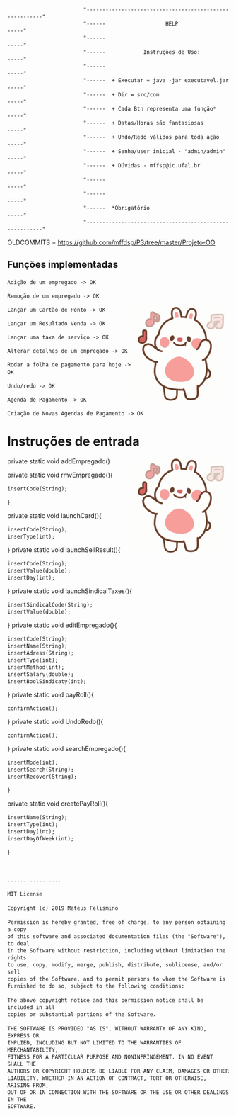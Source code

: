                            
                           
                           
                            "--------------------------------------------------------"
                            "------                   HELP                      -----"
                            "------                                             -----"
                            "------            Instruções de Uso:               -----"
                            "------                                             -----"
                            "------  + Executar = java -jar executavel.jar      -----"
                            "------  + Dir = src/com                            -----"
                            "------  + Cada Btn representa uma função*          -----"  
                            "------  + Datas/Horas são fantasiosas              -----"
                            "------  + Undo/Redo válidos para toda ação         -----"
                            "------  + Senha/user inicial - "admin/admin"       -----"
                            "------  + Dúvidas - mffsp@ic.ufal.br               -----"
                            "------                                             -----"
                            "------                                             -----"
                            "------  *Obrigatório                               -----"
                            "--------------------------------------------------------"
      
      

OLDCOMMITS = https://github.com/mffdsp/P3/tree/master/Projeto-OO

## Funções implementadas

`Adição de um empregado -> OK`

`Remoção de um empregado -> OK`

<img src="srcIcon/tenor.gif" align= "right">

`Lançar um Cartão de Ponto -> OK`

`Lançar um Resultado Venda -> OK`

`Lançar uma taxa de serviço -> OK`

`Alterar detalhes de um empregado -> OK`

`Rodar a folha de pagamento para hoje -> OK`

`Undo/redo -> OK`

`Agenda de Pagamento -> OK`

`Criação de Novas Agendas de Pagamento -> OK`

# Instruções de entrada
 
private static void addEmpregado()
    <img src="srcIcon/tenor.gif" align= "right">

private static void rmvEmpregado(){

    insertCode(String);

}

private static void launchCard(){

    insertCode(String);
    inserType(int);


}
private static void launchSellResult(){

    insertCode(String);
    insertValue(double);
    insertDay(int);
    
}
private static void launchSindicalTaxes(){

    insertSindicalCode(String);
    insertValue(double);
    
}
private static void editEmpregado(){

    insertCode(String);
    insertName(String);
    insertAdress(String);
    insertType(int);
    insertMethod(int);
    insertSalary(double);
    insertBoolSindicaty(int);

}
private static void payRoll(){

    confirmAction();

}
private static void UndoRedo(){

    confirmAction();
    
}
private static void searchEmpregado(){

    insertMode(int);
    insertSearch(String);
    insertRecover(String);

}

private static void createPayRoll(){

    insertName(String);
    insertType(int);
    insertDay(int);
    insertDayOfWeek(int);

}


```


.................

MIT License

Copyright (c) 2019 Mateus Felismino

Permission is hereby granted, free of charge, to any person obtaining a copy
of this software and associated documentation files (the "Software"), to deal
in the Software without restriction, including without limitation the rights
to use, copy, modify, merge, publish, distribute, sublicense, and/or sell
copies of the Software, and to permit persons to whom the Software is
furnished to do so, subject to the following conditions:

The above copyright notice and this permission notice shall be included in all
copies or substantial portions of the Software.

THE SOFTWARE IS PROVIDED "AS IS", WITHOUT WARRANTY OF ANY KIND, EXPRESS OR
IMPLIED, INCLUDING BUT NOT LIMITED TO THE WARRANTIES OF MERCHANTABILITY,
FITNESS FOR A PARTICULAR PURPOSE AND NONINFRINGEMENT. IN NO EVENT SHALL THE
AUTHORS OR COPYRIGHT HOLDERS BE LIABLE FOR ANY CLAIM, DAMAGES OR OTHER
LIABILITY, WHETHER IN AN ACTION OF CONTRACT, TORT OR OTHERWISE, ARISING FROM,
OUT OF OR IN CONNECTION WITH THE SOFTWARE OR THE USE OR OTHER DEALINGS IN THE
SOFTWARE.
